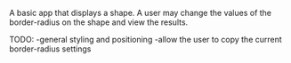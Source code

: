 A basic app that displays a shape.
A user may change the values of the border-radius on the shape and view the results.

TODO:
-general styling and positioning
-allow the user to copy the current border-radius settings
